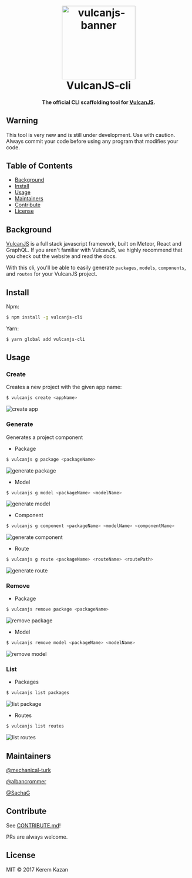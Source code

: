 <h1 align="center">
  <br>
    <img src="media/logo-plain.png" alt="vulcanjs-banner" width="200">
  <br>
  VulcanJS-cli
  <br>
</h1>

<h4 align="center">The official CLI scaffolding tool for <a href="http://vulcanjs.org/" target="_blank_" >VulcanJS</a>.</h4>


## Warning

This tool is very new and is still under development. Use with caution. Always commit your code before using any program that modifies your code.

## Table of Contents

- [Background](#background)
- [Install](#install)
- [Usage](#usage)
- [Maintainers](#maintainers)
- [Contribute](#contribute)
- [License](#license)

## Background
<a href="http://vulcanjs.org/" target="_blank_" >VulcanJS</a> is a full stack javascript framework, built on Meteor, React and GraphQL. If you aren't familiar with VulcanJS, we highly recommend that you check out the website and read the docs.

With this cli, you'll be able to easily generate `packages`, `models`, `components`, and `routes` for your VulcanJS project.

## Install

Npm:
```sh
$ npm install -g vulcanjs-cli
```

Yarn:
```sh
$ yarn global add vulcanjs-cli
```


## Usage
### Create
Creates a new project with the given app name:
```sh
$ vulcanjs create <appName>
```
![create app](./media/usage/create.gif)

### Generate
Generates a project component

- Package
```sh
$ vulcanjs g package <packageName>
```
![generate package](./media/usage/generate-package.gif)

- Model
```sh
$ vulcanjs g model <packageName> <modelName>
```
![generate model](./media/usage/generate-custom-model.gif)


- Component
```sh
$ vulcanjs g component <packageName> <modelName> <componentName>
```
![generate component](./media/usage/generate-component.gif)

- Route
```sh
$ vulcanjs g route <packageName> <routeName> <routePath>
```
![generate route](./media/usage/generate-route.gif)

### Remove

- Package
```sh
$ vulcanjs remove package <packageName>
```
![remove package](./media/usage/remove-package.gif)

- Model
```sh
$ vulcanjs remove model <packageName> <modelName>
```
![remove model](./media/usage/remove-model.gif)

### List

- Packages
```sh
$ vulcanjs list packages
```
![list package](./media/usage/list-packages.gif)

- Routes
```sh
$ vulcanjs list routes
```
![list routes](./media/usage/list-routes.gif)


## Maintainers

[@mechanical-turk](https://github.com/mechanical-turk)

[@albancrommer](https://github.com/albancrommer)

[@SachaG](https://github.com/SachaG)

## Contribute

See [CONTRIBUTE.md](./CONTRIBUTE.md)!

PRs are always welcome.

## License

MIT © 2017 Kerem Kazan
